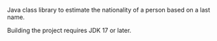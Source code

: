 Java class library to estimate the nationality of a person based on a last name.

Building the project requires JDK 17 or later.

